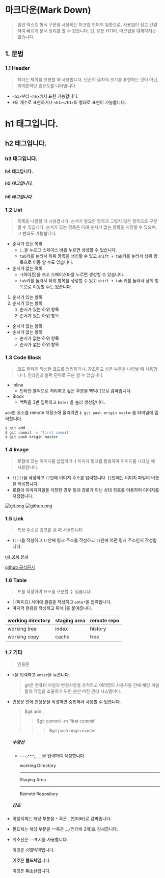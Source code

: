 # 마크다운(Mark Down)

> 일반 텍스트 형식 구문을 사용하는 마크업 언어의 일종으로, 사용법이 쉽고 간결하여 빠르게 문서 정리를 할 수 있습니다. 단, 모든 HTML 마크업을 대체하지는 않습니다.

## 1. 문법

### 1.1 Header

> 헤더는 제목을 표현할 때 사용합니다. 단순히 글자의 크기를 표현하는 것이 아닌, 의미론적인 중요도를 나타냅니다.

- `<h1>`부터 `<h6>`까지 표현 가능합니다.
- `#`의 개수로 표현하거나 `<h1></h1>`의 형태로 표현이 가능합니다.

# h1 태그입니다.

## h2 태그입니다.

### h3 태그입니다.

#### h4 태그입니다.

##### h5 태그입니다.

##### h6 태그입니다.

### 1.2 List

> 목록을 나열할 때 사용합니다. 순서가 필요한 항목과 그렇지 않은 항목으로 구분할 수 있습니다. 순서가 있는 항목은 아래 순서가 없는 항목을 지정할 수 있으며, 그 반대도 가능합니다.

- 순서가 있는 목록
  - `1.`을 누르고 스페이스 바를 누르면 생성할 수 있습니다.
  - `tab`키를 눌러서 하위 항목을 생성할 수 있고 `shift + tab`키를 눌러서 상위 항목으로 이동 할 수도 있습니다.
- 순서가 없는 목록
  - -(하이픈)을 쓰고 스페이스바를 누르면 생성할 수 있습니다.
  - `tab`키를 눌러서 하위 항목을 생성할 수 있고 `shift + tab` 키를 눌러서 상위 항목으로 이동할 수도 있습니다.

1. 순서가 있는 항목
2. 순서가 있는 항목
   1. 순서가 있는 하위 항목
   2. 순서가 있는 하위 항목

- 순서가 없는 항목
- 순서가 없는 항목
  - 순서가 없는 하위 항목
  - 순서가 없는 하위 항목

### 1.3 Code Block

> 코드 블럭은 작성한 코드를 정리하거나, 강조하고 싶은 부분을 나타낼 때 사용합니다. 인라인과 블럭 단위로 구분 할 수 있습니다.

- Inline
  - 인라인 블럭으로 처리하고 싶은 부분을 백틱(`)으로 감싸줍니다.
- Block
  - 백틱을 3번 입력하고 `Enter` 을 눌러 생성합니다.

`add`한 요소를 remote 저장소에 올리려면 `$ git push origin master`을 터미널에 입력합니다.

```bash
$ git add .
$ git commit -m 'first commit'
$ git push origin master

```

### 1.4 Image

> 로컬에 있는 이미지를 삽입하거나 이미지 링크를 활용하여 이미지를 나타낼 때 사용합니다.

- `![]()`을 작성하고 `()`안에 이미지 주소를 입력합니다. `[]`안에는 이미지 파일의 이름을 작성합니다.
- 로컬에 이미지파일을 저장한 경우 절대 경로가 아닌 상대 경로를 이용하여 이미지를 저장합니다.

![git.png](./git.png) ![github.png](./github.png)

### 1.5 Link

> 특정 주소로 링크를 걸 때 사용합니다.

- `[]()`을 작성하고 `()`안에 링크 주소를 작성하고 `[]`안에 어떤 링크 주소인지 작성합니다.

[git 공식 문서 ](https://git-scm.com/)

[github 공식문서](https://github.com/)

### 1.6 Table

> 표를 작성하여 요소를 구분할 수 있습니다.

- | (파이프) 사이에 컬럼을 작성하고 `enter`을 입력합니다.
- 마지막 컬럼을 작성하고 뒤에 |를 붙여줍니다.

| working directory | staging area | remote repo |
| ----------------- | ------------ | ----------- |
| working tree      | index        | history     |
| working copy      | cache        | tree        |

### 1.7 기타

> 인용문

- `>`을 입력하고 `enter`을 누릅니다.

  > git은 컴퓨터 파일의 변경사항을 추적하고 여려명의 사용자들 간에 해당 파일들의 작업을 조율하기 위한 분산 버전 관리 시스템이다.

- 인용문 안에 인용문을 작성하면 중첩해서 사용할 수 있습니다.

  > \$git add .
  >
  > > \$git commit -m 'first commit'
  > >
  > > > \$git push origin master

  ##### 수평선

  - `---`,`***`,`___`을 입력하여 작성합니다.

    working Directory

    ***

    Staging Area

    ***

    Remote Repository

  ##### 강조

- 이탤릭체는 해당 부분을 `*` 혹은 `_`(언더바)로 감싸줍니다.

- 볼드체는 해당 부분을 `**`혹은 \_\_(언더바 2개)로 감싸줍니다.

- 취소선은 `~~`표시를 사용합니다.

  이것은 *이탤릭체*입니다.

  이것은 **볼드체**입니다.

  이것은 ~~취소선~~입니다.
